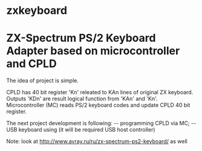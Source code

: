 # zxkeyboard

ZX-Spectrum PS/2 Keyboard Adapter based on microcontroller and CPLD
===================================================================

The idea of project is simple.

CPLD has 40 bit register 'Kn' releated to KAn lines of original ZX keyboard. Outputs 'KDn' are result logical function from 'KAn' and 'Kn'.
Microcontroller (MC) reads PS/2 keyboard codes and update CPLD 40 bit register.

The next project development is following:
-- programming CPLD via MC;
-- USB keyboard using (it will be required USB host controller)


Note: look at http://www.avray.ru/ru/zx-spectrum-ps2-keyboard/ as well